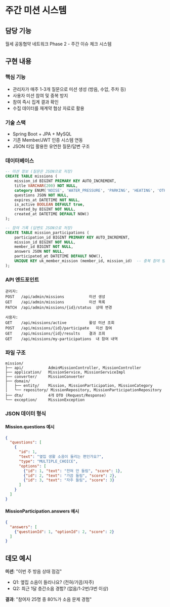 # 주간 미션 시스템

## 담당 기능
월세 공동협약 네트워크 Phase 2 - 주간 이슈 체크 시스템

## 구현 내용

### 핵심 기능
- 관리자가 매주 1-3개 질문으로 미션 생성 (방음, 수압, 주차 등)
- 사용자 미션 참여 및 중복 방지
- 참여 즉시 집계 결과 확인
- 수집 데이터를 재계약 협상 자료로 활용

### 기술 스택
- Spring Boot + JPA + MySQL
- 기존 Member/JWT 인증 시스템 연동
- JSON 타입 활용한 유연한 질문/답변 구조

### 데이터베이스
```sql
-- 미션 정보 (질문은 JSON으로 저장)
CREATE TABLE missions (
    mission_id BIGINT PRIMARY KEY AUTO_INCREMENT,
    title VARCHAR(200) NOT NULL,
    category ENUM('NOISE', 'WATER_PRESSURE', 'PARKING', 'HEATING', 'OTHER'),
    questions JSON NOT NULL,
    expires_at DATETIME NOT NULL,
    is_active BOOLEAN DEFAULT true,
    created_by BIGINT NOT NULL,
    created_at DATETIME DEFAULT NOW()
);

-- 참여 기록 (답변도 JSON으로 저장)
CREATE TABLE mission_participations (
    participation_id BIGINT PRIMARY KEY AUTO_INCREMENT,
    mission_id BIGINT NOT NULL,
    member_id BIGINT NOT NULL,
    answers JSON NOT NULL,
    participated_at DATETIME DEFAULT NOW(),
    UNIQUE KEY uk_member_mission (member_id, mission_id)  -- 중복 참여 방지
);
```

### API 엔드포인트
```
관리자:
POST   /api/admin/missions           미션 생성
GET    /api/admin/missions           미션 목록
PATCH  /api/admin/missions/{id}/status  상태 변경

사용자:
GET    /api/missions/active          활성 미션 조회
POST   /api/missions/{id}/participate   미션 참여
GET    /api/missions/{id}/results    결과 조회
GET    /api/missions/my-participations  내 참여 내역
```

### 파일 구조
```
mission/
├── api/           AdminMissionController, MissionController
├── application/   MissionService, MissionServiceImpl
├── converter/     MissionConverter
├── domain/
│   ├── entity/    Mission, MissionParticipation, MissionCategory
│   └── repository/ MissionRepository, MissionParticipationRepository
├── dto/           4개 DTO (Request/Response)
└── exception/     MissionException
```

### JSON 데이터 형식

#### Mission.questions 예시
```json
{
  "questions": [
    {
      "id": 1,
      "text": "옆집 생활 소음이 들리는 편인가요?",
      "type": "MULTIPLE_CHOICE",
      "options": [
        {"id": 1, "text": "전혀 안 들림", "score": 1},
        {"id": 2, "text": "가끔 들림", "score": 2},
        {"id": 3, "text": "자주 들림", "score": 3}
      ]
    }
  ]
}
```

#### MissionParticipation.answers 예시
```json
{
  "answers": [
    {"questionId": 1, "optionId": 2, "score": 2}
  ]
}
```

## 데모 예시

**미션**: "이번 주 방음 상태 점검"
- Q1: 옆집 소음이 들리나요? (전혀/가끔/자주)
- Q2: 최근 1달 층간소음 경험? (없음/1-2번/3번 이상)

**결과**: "참여자 25명 중 80%가 소음 문제 경험"